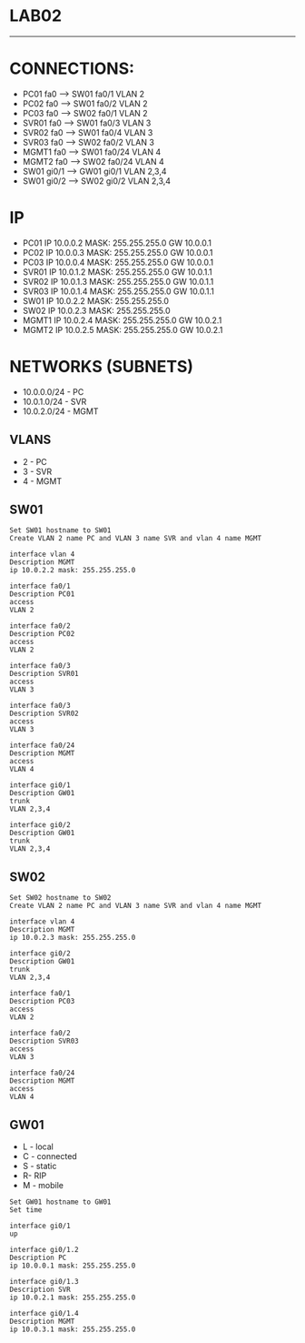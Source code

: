 # LAB02
-------------------------------------

# CONNECTIONS:

- PC01  fa0   -->  SW01 fa0/1  VLAN 2
- PC02  fa0   -->  SW01 fa0/2  VLAN 2
- PC03  fa0   -->  SW02 fa0/1  VLAN 2
- SVR01 fa0   -->  SW01 fa0/3  VLAN 3
- SVR02 fa0   -->  SW01 fa0/4  VLAN 3
- SVR03 fa0   -->  SW02 fa0/2  VLAN 3
- MGMT1 fa0   -->  SW01 fa0/24 VLAN 4
- MGMT2 fa0   -->  SW02 fa0/24 VLAN 4
- SW01  gi0/1 -->  GW01 gi0/1  VLAN 2,3,4
- SW01  gi0/2 -->  SW02 gi0/2  VLAN 2,3,4

# IP

- PC01   IP 10.0.0.2  MASK: 255.255.255.0 GW 10.0.0.1 
- PC02   IP 10.0.0.3  MASK: 255.255.255.0 GW 10.0.0.1 
- PC03   IP 10.0.0.4  MASK: 255.255.255.0 GW 10.0.0.1 
- SVR01  IP 10.0.1.2  MASK: 255.255.255.0 GW 10.0.1.1 
- SVR02  IP 10.0.1.3  MASK: 255.255.255.0 GW 10.0.1.1 
- SVR03  IP 10.0.1.4  MASK: 255.255.255.0 GW 10.0.1.1 
- SW01   IP 10.0.2.2  MASK: 255.255.255.0
- SW02   IP 10.0.2.3  MASK: 255.255.255.0
- MGMT1  IP 10.0.2.4  MASK: 255.255.255.0 GW 10.0.2.1 
- MGMT2  IP 10.0.2.5  MASK: 255.255.255.0 GW 10.0.2.1 

# NETWORKS (SUBNETS)

- 10.0.0.0/24 - PC
- 10.0.1.0/24 - SVR
- 10.0.2.0/24 - MGMT

## VLANS

- 2 - PC
- 3 - SVR
- 4 - MGMT

## SW01
```
Set SW01 hostname to SW01
Create VLAN 2 name PC and VLAN 3 name SVR and vlan 4 name MGMT

interface vlan 4
Description MGMT
ip 10.0.2.2 mask: 255.255.255.0

interface fa0/1
Description PC01
access
VLAN 2

interface fa0/2
Description PC02
access
VLAN 2

interface fa0/3
Description SVR01
access
VLAN 3

interface fa0/3
Description SVR02
access
VLAN 3

interface fa0/24
Description MGMT
access
VLAN 4

interface gi0/1
Description GW01
trunk
VLAN 2,3,4

interface gi0/2
Description GW01
trunk
VLAN 2,3,4

```

## SW02
```
Set SW02 hostname to SW02
Create VLAN 2 name PC and VLAN 3 name SVR and vlan 4 name MGMT

interface vlan 4
Description MGMT
ip 10.0.2.3 mask: 255.255.255.0

interface gi0/2
Description GW01
trunk
VLAN 2,3,4

interface fa0/1
Description PC03
access
VLAN 2

interface fa0/2
Description SVR03
access
VLAN 3

interface fa0/24
Description MGMT
access
VLAN 4

```

## GW01

- L - local
- C - connected
- S - static
- R- RIP
- M - mobile

```
Set GW01 hostname to GW01
Set time

interface gi0/1
up

interface gi0/1.2 
Description PC
ip 10.0.0.1 mask: 255.255.255.0

interface gi0/1.3 
Description SVR
ip 10.0.2.1 mask: 255.255.255.0

interface gi0/1.4 
Description MGMT
ip 10.0.3.1 mask: 255.255.255.0

```